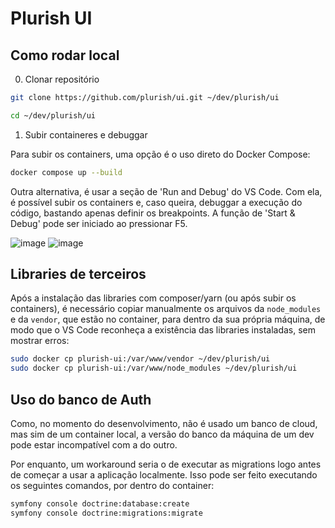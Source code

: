 # Plurish UI

## Como rodar local

0. Clonar repositório

```bash
git clone https://github.com/plurish/ui.git ~/dev/plurish/ui

cd ~/dev/plurish/ui
```

1. Subir containeres e debuggar

Para subir os containers, uma opção é o uso direto do Docker Compose:

```bash
docker compose up --build
```

Outra alternativa, é usar a seção de 'Run and Debug' do VS Code.
Com ela, é possível subir os containers e, caso queira, debuggar a execução
do código, bastando apenas definir os breakpoints. A função de 'Start & Debug' pode
ser iniciado ao pressionar F5.

![image](https://github.com/plurish/ui/assets/81171856/1957668a-f3cf-41f1-830b-4de877a0a01d)
![image](https://github.com/plurish/ui/assets/81171856/31531d88-927a-4617-8d00-7f9049a3f1b5)

## Libraries de terceiros

Após a instalação das libraries com composer/yarn (ou após subir os containers), é necessário
copiar manualmente os arquivos da `node_modules` e da `vendor`, que estão no container,
para dentro da sua própria máquina, de modo que o VS Code reconheça a existência das libraries instaladas,
sem mostrar erros:

```bash
sudo docker cp plurish-ui:/var/www/vendor ~/dev/plurish/ui
sudo docker cp plurish-ui:/var/www/node_modules ~/dev/plurish/ui
```

## Uso do banco de Auth

Como, no momento do desenvolvimento, não é usado um banco de cloud, mas
sim de um container local, a versão do banco da máquina de um dev
pode estar incompatível com a do outro.

Por enquanto, um workaround seria o de executar as migrations
logo antes de começar a usar a aplicação localmente. Isso pode ser feito
executando os seguintes comandos, por dentro do container:

```bash
symfony console doctrine:database:create
symfony console doctrine:migrations:migrate
```

